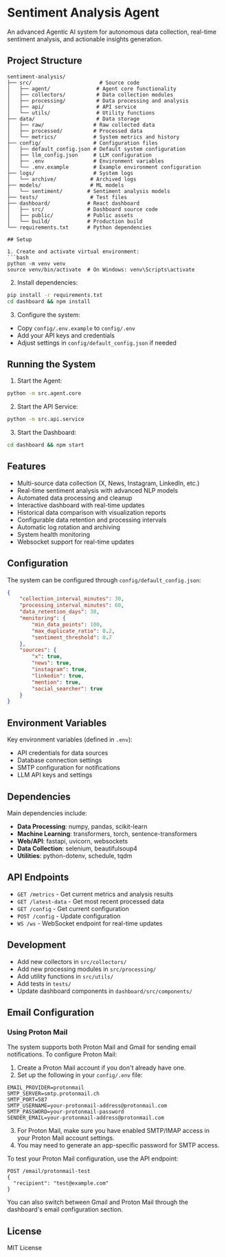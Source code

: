 # Sentiment Analysis Agent

An advanced Agentic AI system for autonomous data collection, real-time sentiment analysis, and actionable insights generation.

## Project Structure

```
sentiment-analysis/
├── src/                      # Source code
│   ├── agent/               # Agent core functionality
│   ├── collectors/          # Data collection modules
│   ├── processing/          # Data processing and analysis
│   ├── api/                 # API service
│   └── utils/               # Utility functions
├── data/                    # Data storage
│   ├── raw/                # Raw collected data
│   ├── processed/          # Processed data
│   └── metrics/            # System metrics and history
├── config/                 # Configuration files
│   ├── default_config.json # Default system configuration
│   ├── llm_config.json     # LLM configuration
│   ├── .env                # Environment variables
│   └── .env.example        # Example environment configuration
├── logs/                   # System logs
│   └── archive/           # Archived logs
├── models/                # ML models
│   └── sentiment/        # Sentiment analysis models
├── tests/                 # Test files
├── dashboard/            # React dashboard
│   ├── src/              # Dashboard source code
│   ├── public/           # Public assets
│   └── build/            # Production build
└── requirements.txt      # Python dependencies

## Setup

1. Create and activate virtual environment:
```bash
python -m venv venv
source venv/bin/activate  # On Windows: venv\Scripts\activate
```

2. Install dependencies:
```bash
pip install -r requirements.txt
cd dashboard && npm install
```

3. Configure the system:
- Copy `config/.env.example` to `config/.env`
- Add your API keys and credentials
- Adjust settings in `config/default_config.json` if needed

## Running the System

1. Start the Agent:
```bash
python -m src.agent.core
```

2. Start the API Service:
```bash
python -m src.api.service
```

3. Start the Dashboard:
```bash
cd dashboard && npm start
```

## Features

- Multi-source data collection (X, News, Instagram, LinkedIn, etc.)
- Real-time sentiment analysis with advanced NLP models
- Automated data processing and cleanup
- Interactive dashboard with real-time updates
- Historical data comparison with visualization reports
- Configurable data retention and processing intervals
- Automatic log rotation and archiving
- System health monitoring
- Websocket support for real-time updates

## Configuration

The system can be configured through `config/default_config.json`:

```json
{
    "collection_interval_minutes": 30,
    "processing_interval_minutes": 60,
    "data_retention_days": 30,
    "monitoring": {
        "min_data_points": 100,
        "max_duplicate_ratio": 0.2,
        "sentiment_threshold": 0.7
    },
    "sources": {
        "x": true,
        "news": true,
        "instagram": true,
        "linkedin": true,
        "mention": true,
        "social_searcher": true
    }
}
```

## Environment Variables

Key environment variables (defined in `.env`):
- API credentials for data sources
- Database connection settings
- SMTP configuration for notifications
- LLM API keys and settings

## Dependencies

Main dependencies include:
- **Data Processing**: numpy, pandas, scikit-learn
- **Machine Learning**: transformers, torch, sentence-transformers
- **Web/API**: fastapi, uvicorn, websockets
- **Data Collection**: selenium, beautifulsoup4
- **Utilities**: python-dotenv, schedule, tqdm

## API Endpoints

- `GET /metrics` - Get current metrics and analysis results
- `GET /latest-data` - Get most recent processed data
- `GET /config` - Get current configuration
- `POST /config` - Update configuration
- `WS /ws` - WebSocket endpoint for real-time updates

## Development

- Add new collectors in `src/collectors/`
- Add new processing modules in `src/processing/`
- Add utility functions in `src/utils/`
- Add tests in `tests/`
- Update dashboard components in `dashboard/src/components/`

## Email Configuration

### Using Proton Mail

The system supports both Proton Mail and Gmail for sending email notifications. To configure Proton Mail:

1. Create a Proton Mail account if you don't already have one.
2. Set up the following in your `config/.env` file:

```
EMAIL_PROVIDER=protonmail
SMTP_SERVER=smtp.protonmail.ch
SMTP_PORT=587
SMTP_USERNAME=your-protonmail-address@protonmail.com
SMTP_PASSWORD=your-protonmail-password
SENDER_EMAIL=your-protonmail-address@protonmail.com
```

3. For Proton Mail, make sure you have enabled SMTP/IMAP access in your Proton Mail account settings.
4. You may need to generate an app-specific password for SMTP access.

To test your Proton Mail configuration, use the API endpoint:

```
POST /email/protonmail-test
{
  "recipient": "test@example.com"
}
```

You can also switch between Gmail and Proton Mail through the dashboard's email configuration section.

## License

MIT License 